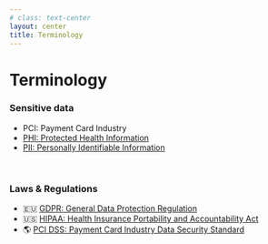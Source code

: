 ```yaml
---
# class: text-center
layout: center
title: Terminology
---
```

<h1>Terminology</h1>

<Transform scale="1">

<h3>Sensitive data</h3>

- PCI: Payment Card Industry
- [PHI: Protected Health Information](https://en.wikipedia.org/wiki/Protected_health_information)
- [PII: Personally Identifiable Information](https://en.wikipedia.org/wiki/Personal_data)

<br>

<h3>Laws & Regulations</h3>

- 🇪🇺 [GDPR: General Data Protection Regulation](https://en.wikipedia.org/wiki/General_Data_Protection_Regulation)
- 🇺🇸 [HIPAA: Health Insurance Portability and Accountability Act](https://en.wikipedia.org/wiki/Health_Insurance_Portability_and_Accountability_Act)
- 🌎 [PCI DSS: Payment Card Industry Data Security Standard](https://en.wikipedia.org/wiki/Payment_Card_Industry_Data_Security_Standard)

</Transform>
